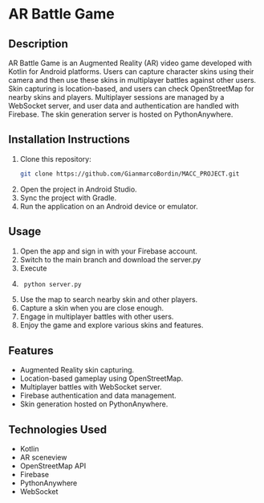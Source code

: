 # AR Battle Game

## Description

AR Battle Game is an Augmented Reality (AR) video game developed with Kotlin for Android platforms. Users can capture character skins using their camera and then use these skins in multiplayer battles against other users. Skin capturing is location-based, and users can check OpenStreetMap for nearby skins and players. Multiplayer sessions are managed by a WebSocket server, and user data and authentication are handled with Firebase. The skin generation server is hosted on PythonAnywhere.

## Installation Instructions

1. Clone this repository:
    ```bash
    git clone https://github.com/GianmarcoBordin/MACC_PROJECT.git
    ```
2. Open the project in Android Studio.
3. Sync the project with Gradle.
4. Run the application on an Android device or emulator.

## Usage

1. Open the app and sign in with your Firebase account.
2. Switch to the main branch and download the server.py
3. Execute 
4. ```bash
    python server.py
    ```
5. Use the map to search nearby skin and other players.
6. Capture a skin when you are close enough.
7. Engage in multiplayer battles with other users.
8. Enjoy the game and explore various skins and features.

## Features

- Augmented Reality skin capturing.
- Location-based gameplay using OpenStreetMap.
- Multiplayer battles with WebSocket server.
- Firebase authentication and data management.
- Skin generation hosted on PythonAnywhere.

## Technologies Used

- Kotlin
- AR sceneview
- OpenStreetMap API
- Firebase
- PythonAnywhere
- WebSocket
